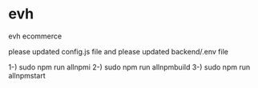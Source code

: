 # evh
evh ecommerce

please updated config.js file and please updated backend/.env file 

1-) sudo npm run allnpmi
2-) sudo npm run allnpmbuild
3-) sudo npm run allnpmstart

